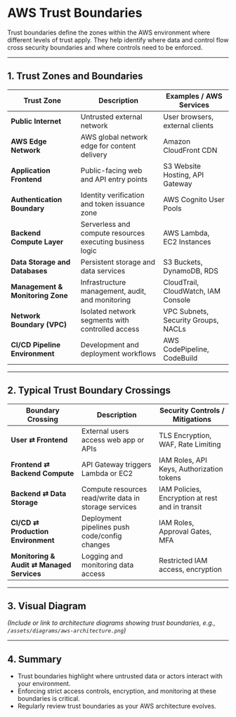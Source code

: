 # AWS Trust Boundaries

Trust boundaries define the zones within the AWS environment where different levels of trust apply. They help identify where data and control flow cross security boundaries and where controls need to be enforced.

---

## 1. Trust Zones and Boundaries

| Trust Zone                         | Description                                                      | Examples / AWS Services                  |
|-----------------------------------|------------------------------------------------------------------|-----------------------------------------|
| **Public Internet**                | Untrusted external network                                       | User browsers, external clients         |
| **AWS Edge Network**               | AWS global network edge for content delivery                    | Amazon CloudFront CDN                    |
| **Application Frontend**           | Public-facing web and API entry points                           | S3 Website Hosting, API Gateway         |
| **Authentication Boundary**       | Identity verification and token issuance zone                   | AWS Cognito User Pools                   |
| **Backend Compute Layer**          | Serverless and compute resources executing business logic       | AWS Lambda, EC2 Instances                |
| **Data Storage and Databases**    | Persistent storage and data services                             | S3 Buckets, DynamoDB, RDS                |
| **Management & Monitoring Zone**  | Infrastructure management, audit, and monitoring                 | CloudTrail, CloudWatch, IAM Console     |
| **Network Boundary (VPC)**         | Isolated network segments with controlled access                | VPC Subnets, Security Groups, NACLs     |
| **CI/CD Pipeline Environment**    | Development and deployment workflows                             | AWS CodePipeline, CodeBuild              |

---

## 2. Typical Trust Boundary Crossings

| Boundary Crossing                              | Description                                           | Security Controls / Mitigations                   |
|------------------------------------------------|-------------------------------------------------------|--------------------------------------------------|
| **User ⇄ Frontend**                             | External users access web app or APIs                  | TLS Encryption, WAF, Rate Limiting                |
| **Frontend ⇄ Backend Compute**                  | API Gateway triggers Lambda or EC2                      | IAM Roles, API Keys, Authorization tokens        |
| **Backend ⇄ Data Storage**                       | Compute resources read/write data in storage services  | IAM Policies, Encryption at rest and in transit  |
| **CI/CD ⇄ Production Environment**              | Deployment pipelines push code/config changes          | IAM Roles, Approval Gates, MFA                     |
| **Monitoring & Audit ⇄ Managed Services**       | Logging and monitoring data access                       | Restricted IAM access, encryption                  |

---

## 3. Visual Diagram

*(Include or link to architecture diagrams showing trust boundaries, e.g., `/assets/diagrams/aws-architecture.png`)*

---

## 4. Summary

- Trust boundaries highlight where untrusted data or actors interact with your environment.
- Enforcing strict access controls, encryption, and monitoring at these boundaries is critical.
- Regularly review trust boundaries as your AWS architecture evolves.

